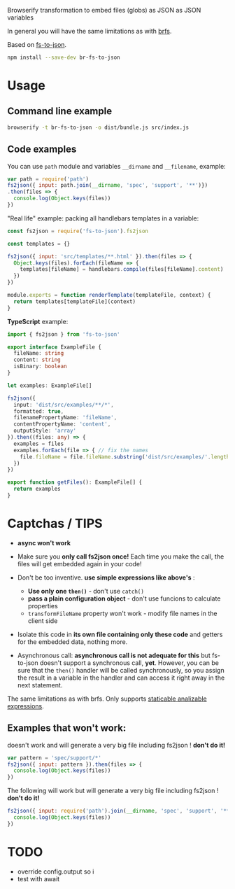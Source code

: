 Browserify transformation to embed files (globs) as JSON as JSON variables

In general you will have the same limitations as with [brfs](https://github.com/browserify/brfs).

Based on [fs-to-json](https://github.com/cancerberoSgx/fs-to-json).

```sh
npm install --save-dev br-fs-to-json
```

# Usage

## Command line example

```sh
browserify -t br-fs-to-json -o dist/bundle.js src/index.js
```

## Code examples

You can use `path` module and variables `__dirname` and `__filename`, example: 

```javascript
var path = require('path')   
fs2json({ input: path.join(__dirname, 'spec', 'support', '**')})
.then(files => {
  console.log(Object.keys(files))
})
```

"Real life" example: packing all handlebars templates in a variable:

```javascript
const fs2json = require('fs-to-json').fs2json

const templates = {}

fs2json({ input: 'src/templates/**.html' }).then(files => {
  Object.keys(files).forEach(fileName => {
    templates[fileName] = handlebars.compile(files[fileName].content)
  })
})

module.exports = function renderTemplate(templateFile, context) {
  return templates[templateFile](context)
}
```

**TypeScript** example:

```typescript
import { fs2json } from 'fs-to-json'

export interface ExampleFile {
  fileName: string
  content: string
  isBinary: boolean
}

let examples: ExampleFile[]

fs2json({
  input: 'dist/src/examples/**/*',
  formatted: true,
  filenamePropertyName: 'fileName',
  contentPropertyName: 'content',
  outputStyle: 'array'
}).then((files: any) => {
  examples = files
  examples.forEach(file => { // fix the names
    file.fileName = file.fileName.substring('dist/src/examples/'.length, file.fileName.length)
  })
})

export function getFiles(): ExampleFile[] {
  return examples
}
```


# Captchas / TIPS

 * **async won't work**

 * Make sure you **only call fs2json once!** Each time you make the call, the files will get embedded again in your code!

 * Don't be too inventive. **use simple expressions like above's** :
 
   - **Use only one `then()`** - don't use `catch()` 
   - **pass a plain configuration object** - don't use funcions to calculate properties
   - `transformFileName` property won't work - modify file names in the client side

 * Isolate this code in **its own file containing only these code** and getters for the embedded data, nothing more.

 * Asynchronous call: **asynchronous call is not adequate for this** but fs-to-json doesn't support a synchronous call, **yet**. However, you can be sure that the `then()` handler will be called synchronously, so you assign the result in a variable in the handler and can access it right away in the next statement. 

The same limitations as with brfs. Only supports [staticable analizable expressions](http://npmjs.org/package/static-eval). 

## Examples that won't work: 

doesn't work and will generate a very big file including fs2json ! **don't do it!**

```javascript
var pattern = 'spec/support/*' 
fs2json({ input: pattern }).then(files => {
  console.log(Object.keys(files))
})
```

The following will work but will generate a very big file including fs2json ! **don't do it!**

```javascript
fs2json({ input: require('path').join(__dirname, 'spec', 'support', '**') }).then(files => {
  console.log(Object.keys(files))
})
```

# TODO

 * override config.output so i
 * test with await
